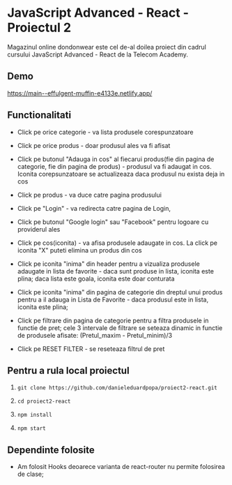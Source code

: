 # JavaScript Advanced - React - Proiectul 2

Magazinul online dondonwear este cel de-al doilea proiect din cadrul cursului JavaScript Advanced - React de la Telecom Academy.  


## Demo

https://main--effulgent-muffin-e4133e.netlify.app/


## Functionalitati

* Click pe orice categorie - va lista produsele corespunzatoare

* Click pe orice produs  - doar produsul ales va fi afisat 

* Click pe butonul "Adauga in cos" al fiecarui produs(fie din pagina de categorie, fie din pagina de produs) - produsul va fi adaugat in cos. Iconita corepsunzatoare se actualizeaza daca produsul nu exista deja in cos

* Click pe produs - va duce catre pagina produsului

* Click pe "Login" - va redirecta catre pagina de Login, 

* Click pe butonul "Google login" sau "Facebook" pentru logoare cu providerul ales

* Click pe cos(iconita) - va afisa produsele adaugate in cos. La click pe iconita "X" puteti elimina un produs din cos

* Click pe iconita "inima" din header pentru a vizualiza produsele adaugate in lista de favorite - daca sunt produse in lista, iconita este plina; daca lista este goala, iconita este doar conturata

* Click pe iconita "inima" din pagina de categorie din dreptul unui produs pentru a il adauga in Lista de Favorite - daca produsul este in lista, iconita este plina; 

* Click pe filtrare din pagina de categorie pentru a filtra produsele in functie de pret; cele 3 intervale de filtrare se seteaza dinamic in functie de produsele afisate: (Pretul_maxim - Pretul_minim)/3

* Click pe RESET FILTER - se reseteaza filtrul de pret


## Pentru a rula local proiectul

1. `git clone https://github.com/danieleduardpopa/proiect2-react.git`

2. `cd proiect2-react`

3. `npm install`

4. `npm start`



## Dependinte folosite

* Am folosit Hooks deoarece varianta de react-router nu permite folosirea de clase;


